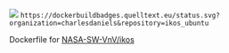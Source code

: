 [![](https://dockerbuildbadges.quelltext.eu/status.svg?organization=charlesdaniels&repository=ikos_ubuntu)](https://hub.docker.com/r/charlesdaniels/ikos_ubuntu/builds/)  `https://dockerbuildbadges.quelltext.eu/status.svg?organization=charlesdaniels&repository=ikos_ubuntu`


Dockerfile for [NASA-SW-VnV/ikos](https://github.com/NASA-SW-VnV/ikos)
